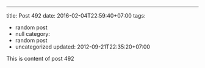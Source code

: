 ---
title: Post 492
date: 2016-02-04T22:59:40+07:00
tags:
  - random post
  - null
category:
  - random post
  - uncategorized
updated: 2012-09-21T22:35:20+07:00

This is content of post 492